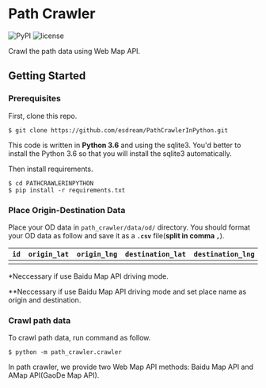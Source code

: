 # Path Crawler

![PyPI](https://img.shields.io/pypi/pyversions/Django.svg)
![license](https://img.shields.io/github/license/mashape/apistatus.svg)

Crawl the path data using Web Map API.

## Getting Started

### Prerequisites

First, clone this repo.
```shell
$ git clone https://github.com/esdream/PathCrawlerInPython.git
``` 

This code is written in **Python 3.6** and using the sqlite3. You'd better to install the Python 3.6 so that you will install the sqlite3 automatically.

Then install requirements.
```shell
$ cd PATHCRAWLERINPYTHON
$ pip install -r requirements.txt
```

### Place Origin-Destination Data

Place your OD data in `path_crawler/data/od/` directory.
You should format your OD data as follow and save it as a **`.csv`** file(**split in comma `,`**).

|`id`|`origin_lat`|`origin_lng`|`destination_lat`|`destination_lng`|`origin**`|`destination**`|`origin_region*`|`destination_region*`|
|---|---|---|---|---|---|---|---|---|
||||||||||

*Neccessary if use Baidu Map API driving mode.

**Neccessary if use Baidu Map API driving mode and set place name as origin and destination.

### Crawl path data

To crawl path data, run command as follow.
```shell
$ python -m path_crawler.crawler
```

In path crawler, we provide two Web Map API methods: Baidu Map API and AMap API(GaoDe Map API). 
